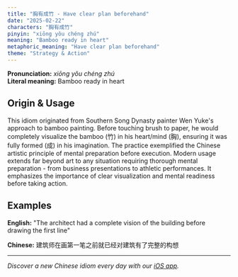```yaml
---
title: "胸有成竹 - Have clear plan beforehand"
date: "2025-02-22"
characters: "胸有成竹"
pinyin: "xiōng yǒu chéng zhú"
meaning: "Bamboo ready in heart"
metaphoric_meaning: "Have clear plan beforehand"
theme: "Strategy & Action"
---
```


**Pronunciation:** *xiōng yǒu chéng zhú*  
**Literal meaning:** Bamboo ready in heart

## Origin & Usage

This idiom originated from Southern Song Dynasty painter Wen Yuke's approach to bamboo painting. Before touching brush to paper, he would completely visualize the bamboo (竹) in his heart/mind (胸), ensuring it was fully formed (成) in his imagination. The practice exemplified the Chinese artistic principle of mental preparation before execution. Modern usage extends far beyond art to any situation requiring thorough mental preparation - from business presentations to athletic performances. It emphasizes the importance of clear visualization and mental readiness before taking action.

## Examples

**English:** "The architect had a complete vision of the building before drawing the first line"

**Chinese:** 建筑师在画第一笔之前就已经对建筑有了完整的构想

---

*Discover a new Chinese idiom every day with our [iOS app](https://apps.apple.com/us/app/daily-chinese-idioms/id6670238264).*
